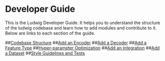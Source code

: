 Developer Guide
===============

This is the Ludwig Developer Guide.
It helps you to understand the structure of the ludwig codebase and learn how to add modules and contribute to it.
Below are links to each section of the guide.

##[Codebase Structure](codebase_structure.md)
##[Add an Encoder](add_an_encoder.md)
##[Add a Decoder](add_an_encoder.md)
##[Add a Feature Type](add_a_feature_type.md)
##[Hyper-parameter Optimization](hyper_parameter_optimization.md)
##[Add an Integration](add_an_integration.md)
##[Add a Dataset](add_a_dataset.md)
##[Style Guidelines and Tests](style_guidelines_and_tests.md)
